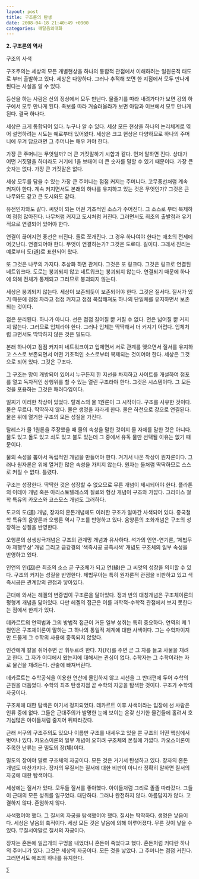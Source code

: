 ```yaml
---
layout: post
title: 구조론의 탄생
date: 2008-04-18 21:40:49 +0900
categories: 깨달음의대화
---
```

**2. 구조론의 역사**

구조의 사색

구조주의는 세상의 모든 개별현상을 하나의 통합적 관점에서 이해하려는 일원론적 태도로 부터 출발하고 있다. 세상은 다양하다. 그러나 추적해 보면 한 지점에서 모두 만나게 된다는 사실을 알 수 있다. 

등산을 하는 사람은 산의 정상에서 모두 만난다. 물줄기를 따라 내려가다가 보면 강의 하구에서 모두 만나게 된다. 족보를 따라 거슬러올라가 보면 아담과 이브에서 모두 만나게 된다. 결국 하나다. 

세상은 크게 통합되어 있다. 누구나 알 수 있다. 세상 모든 현상을 하나의 논리체계로 엮어 설명하려는 시도는 예로부터 있어왔다. 세상은 크고 현상은 다양하므로 하나의 주머니에 우겨 담으려면 그 주머니는 매우 커야 한다. 

가장 큰 주머니는 무엇일까? 더 큰 거짓말하기 시합과 같다. 먼저 말하면 진다. 상대가 어떤 거짓말을 하더라도 거기에 1을 보태어 더 큰 숫자를 말할 수 있기 때문이다. 가장 큰 숫자는 없다. 가장 큰 거짓말은 없다. 

세상 모두를 담을 수 있는 가장 큰 주머니는 점점 커지는 주머니다. 고무풍선처럼 계속 커져야 한다. 계속 커지면서도 본래의 하나를 유지하고 있는 것은 무엇인가? 그것은 큰 나무와도 같고 큰 도시와도 같다. 

유전인자와도 같다. 씨앗이 되는 어떤 기초적인 소스가 주어진다. 그 소스로 부터 복제하여 점점 많아진다. 나무처럼 커지고 도시처럼 커진다. 그러면서도 최초의 출발점과 유기적으로 연결되어 있어야 한다. 

연결이 끊어지면 풍선은 터진다. 둘로 쪼개진다. 그 경우 하나여야 한다는 애초의 전제에 어긋난다. 연결되어야 한다. 무엇이 연결하는가? 그것은 도로다. 길이다. 그래서 진리는 예로부터 도(道)로 표현되어 왔다. 

또 그것은 나무의 가지다. 추상화 하면 관계다. 그것은 또 링크다. 그것은 링크로 연결된 네트워크다. 도로는 붕괴되지 않고 네트워크는 붕괴되지 않는다. 연결되기 때문에 하나에 의해 전체가 통제되고 그러므로 붕괴되지 않는다.

세상은 붕괴되지 않는다. 세상이 보존되듯이 보존되어야 한다. 그것은 질서다. 질서가 있기 때문에 점점 자라고 점점 커지고 점점 복잡해져도 하나의 단일체를 유지하면서 보존되는 것이다. 

점은 분리된다. 하나가 아니다. 선은 점점 길어질 뿐 커질 수 없다. 면은 넓어질 뿐 커지지 않는다. 그러므로 입체라야 한다. 그러나 입체는 딱딱해서 더 커지기 어렵다. 입체처럼 크면서도 딱딱하지 않은 것은 밀도다. 

본래 하나이고 점점 커지며 네트워크이고 입체면서 서로 관계를 맺으면서 질서를 유지하고 스스로 보존되면서 어떤 기초적인 소스로부터 복제되는 것이어야 한다. 세상은 그것으로 되어 있다. 그것은 구조다. 

그 구조는 망이 개방되어 있어서 누구든지 한 지선을 차지하고 사이트를 개설하여 점포를 열고 독자적인 상행위를 할 수 있는 열린 구조라야 한다. 그것은 시스템이다. 그 모든 것을 포용하는 그것은 패러다임이다. 

일찌기 이러한 착상이 있었다. 탈레스의 물 1원론이 그 시작이다. 구조를 사유한 것이다. 물은 무르다. 딱딱하지 않다. 물은 생명을 자라게 한다. 물은 하천으로 강으로 연결된다. 물은 위에 열거한 구조의 모든 성질을 가진다. 

탈레스가 물 1원론을 주장했을 때 물의 속성을 말한 것이지 물 자체를 말한 것은 아니다. 물도 있고 돌도 있고 쇠도 있고 불도 있는데 그 중에서 유독 물만 선택될 이유는 없기 때문이다. 

물의 속성을 뽑아서 독립적인 개념을 만들어야 한다. 거기서 나온 착상이 원자론이다. 그러나 원자론은 위에 열거한 많은 속성을 가지지 않는다. 원자는 돌처럼 딱딱하므로 스스로 커질 수 없다. 틀렸다. 

구조는 성장한다. 딱딱한 것은 성장할 수 없으므로 무른 개념이 제시되어야 한다. 플라톤의 이데아 개념 혹은 아리스토텔레스의 질료와 형상 개념이 구조와 가깝다. 그리이스 철학 특유의 카오스와 코스모스 개념도 그러하다.

도교의 도(道) 개념, 장자의 혼돈개념에도 이러한 구조가 얼마간 사색되어 있다. 중국철학 특유의 음양론과 오행론 역시 구조를 반영하고 있다. 음양론의 조화개념은 구조의 성장하는 성질을 반영한다. 

오행론의 상생상극개념은 구조의 관계망 개념과 유사하다. 석가의 인연-연기론, ‘제법무아 제행무상’ 개념 그리고 금강경의 ‘색즉시공 공즉시색’ 개념도 구조체의 일부 속성을 반영하고 있다. 

인연의 인(因)은 최초의 소스 곧 구조체가 되고 연(緣)은 그 씨앗의 성장을 의미할 수 있다. 구조의 커지는 성질을 반영한다. 제법무아는 특히 원자론적 관점을 비판하고 있고 색즉시공은 관계망의 관점과 닿아있다. 

근대에 와서는 헤겔의 변증법이 구조론을 닮아있다. 정과 반의 대칭개념은 구조체이론의 평형계 개념을 닮아있다. 다만 헤겔의 접근은 이를 과학적-수학적 관점에서 보지 못한다는 점에서 한계가 있다. 

데카르트의 연역법과 그의 방법적 접근이 거둔 일부 성취는 특히 중요하다. 연역의 제 1원인은 구조체이론이 말하는 그 하나의 통일적 체계에 대한 사색이다. 그는 수학자이지만 드물게 그 수학의 사용에 중독되지 않았다.

인간에게 칼을 쥐어주면 곧 휘두르려 한다. 자(尺)를 주면 곧 그 자를 들고 사물을 재려고 한다. 그 자가 어디에서 왔는지에 대해서는 관심이 없다. 수학자는 그 수학이라는 자로 물건을 재려든다. 산술에 빠져버린다. 

데카르트는 수학공식을 이용한 연산에 몰입하지 않고 시선을 그 반대편에 두어 수학의 근원을 더듬었다. 수학의 최초 탄생지점 곧 수학의 자궁을 탐색한 것이다. 구조가 수학의 자궁이다. 

구조체에 대한 탐색은 여기서 정지되었다. 데카르트 이후 사색이라는 입장에 선 사람은 인류 중에 없다. 그들은 근대주의가 발명한 눈에 보이는 온갖 신기한 물건들에 홀려서 호기심많은 아이들처럼 줄지어 뒤따라갔다. 

근래 서구의 구조주의도 있으나 이름만 구조를 내세우고 있을 뿐 구조의 어떤 핵심에서 벗어나 있다. 카오스이론의 일부 개념이 오히려 구조체의 본질에 가깝다. 카오스이론이 주목한 난류는 곧 밀도의 장(場)이다. 

밀도의 장이야 말로 구조체의 자궁이다. 모든 것은 거기서 탄생하고 있다. 장자의 혼돈 개념도 마찬가지다. 장자의 무질서는 질서에 대한 비판이 아니라 정확히 말하면 질서의 자궁에 대한 탐색이다. 

세상에는 질서가 있다. 모두들 질서를 좋아했다. 아이들처럼 그리로 졸졸 따라갔다. 그들이 근대의 모든 성취를 일구었다. 대단하다. 그러나 완전하지 않다. 아름답지가 않다. 고결하지 않다. 존엄하지 않다. 

사색했어야 했다. 그 질서의 자궁을 탐색했어야 했다. 질서는 딱딱하다. 생명은 낳음이다. 세상은 낳음의 축적이다. 세상 모든 것은 낳음에 의해 이루어졌다. 무른 것이 낳을 수 있다. 무질서야말로 질서의 자궁이다. 

장자는 혼돈에 일곱개의 구멍을 내었더니 혼돈이 죽었다고 했다. 혼돈처럼 커다란 하나의 주머니가 있다. 그것은 세상의 자궁이다. 모든 것을 낳았다. 그 주머니는 점점 커진다. 그러면서도 애초의 하나를 유지한다. 



∑